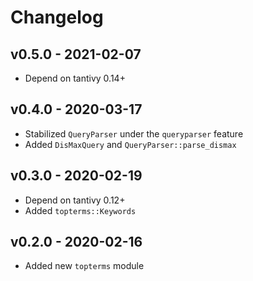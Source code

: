 # Changelog

## v0.5.0 - 2021-02-07

* Depend on tantivy 0.14+

## v0.4.0 - 2020-03-17

* Stabilized `QueryParser` under the `queryparser` feature
* Added `DisMaxQuery` and `QueryParser::parse_dismax`

## v0.3.0 - 2020-02-19

* Depend on tantivy 0.12+
* Added `topterms::Keywords`

## v0.2.0 - 2020-02-16

* Added new `topterms` module
